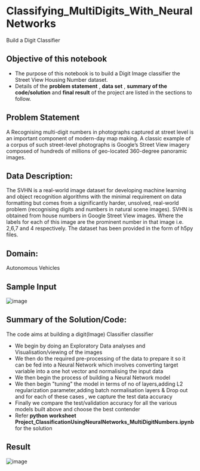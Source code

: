 # Classifying_MultiDigits_With_NeuralNetworks
Build a Digit Classifier 



## Objective of this notebook
- The purpose of this notebook is to build a Digit Image classifier the Street View Housing Number dataset.
- Details of the **problem statement**  , **data set** ,  **summary of the code/solution** and **final result** of the project are listed in the sections to follow.

## Problem Statement 
A Recognising multi-digit numbers in photographs captured at street level is an important component of modern-day map making. A classic example of a corpus of such street-level photographs is Google’s Street View imagery composed of hundreds of millions of geo-located 360-degree panoramic images.


## Data Description:
The SVHN is a real-world image dataset for developing machine learning and object 
recognition algorithms with the minimal requirement on data formatting but comes from a significantly harder, 
unsolved, real-world problem (recognising digits and numbers in natural scene images). SVHN is obtained from 
house numbers in Google Street View images.
Where the labels for each of this image are the prominent number in that image i.e. 2,6,7 and 4 respectively.
The dataset has been provided in the form of h5py files. 

## Domain:
Autonomous Vehicles

## Sample Input
![image](https://user-images.githubusercontent.com/68383273/193480521-f3e3b769-294e-4367-846f-e2f11bcc0dae.png)


## Summary of the Solution/Code:
The code aims at building a digit(Image) Classifier classifier
- We begin by doing an Exploratory Data analyses and Visualisation/viewing of the images 
- We then do the required pre-processing of the data to prepare it so it can be fed into a Neural Network which involves converting target variable into a one hot   vector and normalising the input data 
- We then begin the process of building a Neural Network model 
- We then begin "tuning" the model in terms of no of layers,adding L2 regularization parameter,adding batch normalisation layers & Drop out and for each of these cases , we capture the test data accuracy
- Finally we compare the test/validation accuracy for all the various models built above and choose the best contender
- Refer **python worksheet Project_ClassificationUsingNeuralNetworks_MultiDigitNumbers.ipynb** for the solution


## Result
![image](https://user-images.githubusercontent.com/68383273/193480475-5ceb88a2-2ed0-4d27-8b6d-82469317f1f6.png)




